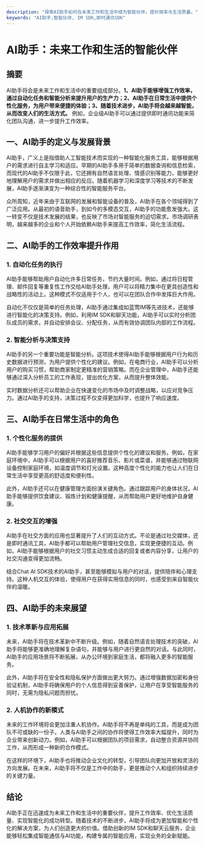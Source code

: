 ```yaml
---
description: "探索AI助手如何在未来工作和生活中成为智能伙伴，提升效率与生活质量。"
keywords: "AI助手,智能伙伴, IM SDK,即时通讯SDK"
---
```

# AI助手：未来工作和生活的智能伙伴

## 摘要
AI助手将会是未来工作和生活中的重要组成部分。**1、AI助手能够增强工作效率，通过自动化任务和智能分析来提升用户的生产力；2、AI助手在日常生活中提供个性化服务，为用户带来便捷的体验；3、随着技术进步，AI助手将会越来越智能，从而改变人们的生活方式。** 例如，企业级AI助手可以通过提供即时通讯功能来简化团队沟通，进一步提升工作效率。

## 一、AI助手的定义与发展背景

AI助手，广义上是指借助人工智能技术而实现的一种智能化服务工具，能够根据用户的需求进行自主学习和适应。早期的AI助手多用于简单的数据查询和信息检索，而现代的AI助手不仅限于此，它还拥有自然语言处理、情感识别等能力，能够更好地理解用户的需求并做出相应的反应。随着机器学习和深度学习等技术的不断发展，AI助手逐渐演变为一种综合性的智能服务平台。

众所周知，近年来由于互联网的发展和智能设备的普及，AI助手在各个领域得到了广泛应用。从最初的语音助手，到如今的多模态交互，AI助手的功能愈发强大。这一转变不仅是技术发展的结果，也反映了市场对智能服务的迫切需求。市场调研表明，越来越多的企业和个人开始依赖AI助手来提高工作效率，简化生活流程。

## 二、AI助手的工作效率提升作用

### 1. 自动化任务的执行

AI助手能够帮助用户自动化许多日常任务，节约大量时间。例如，通过将日程管理、邮件回复等重复性工作交给AI助手处理，用户可以将精力集中在更具创造性和战略性的活动上。这种模式不仅适用于个人，也可以在团队合作中发挥巨大作用。

自动化不仅仅是简单的任务处理，AI助手通过集成如蓝莺IM等先进技术，还能够进行智能化的决策支持。例如，利用IM SDK和聊天功能，AI助手可以实时分析团队成员的需求，并自动安排会议、分配任务，从而有效协调团队内部的工作流程。

### 2. 智能分析与决策支持

AI助手的另一个重要功能是智能分析。这项技术使得AI助手能够根据用户行为和历史数据进行预测，为用户提供个性化的建议。例如，在电商行业，AI助手可以分析用户的购买习惯，帮助商家制定更精准的营销策略。而在企业管理中，AI助手还能够通过深入分析员工的工作表现，提出优化方案，从而提升整体效能。

实时数据分析还可以帮助企业在快速变化的市场中及时调整战略，以应对竞争压力。通过AI助手的支持，决策过程不仅变得更加科学，也提升了响应速度。

## 三、AI助手在日常生活中的角色

### 1. 个性化服务的提供

AI助手能够学习用户的偏好并根据这些信息提供个性化的建议和服务。例如，在家庭环境中，AI助手可以根据用户的喜好推荐音乐、影片或菜谱，并能够通过物联网设备控制家庭环境，如温度调节和灯光设置。这种高度个性化的能力也让人们在日常生活中享受更高的舒适度和便利性。

此外，AI助手还可以在健康管理方面扮演关键角色。通过跟踪用户的身体状况，AI助手能够提供饮食建议、锻炼计划和健康提醒，从而帮助用户更好地维护自身健康。

### 2. 社交交互的增强

AI助手在社交方面的应用也显著提升了人们的互动方式。不论是通过社交媒体，还是即时通讯工具，AI助手都可以帮助用户管理社交信息，实现更便捷的互动。例如，AI助手能够根据用户的社交习惯主动生成合适的回复或者内容分享，让用户的社交沟通变得更加流畅。

结合Chat AI SDK技术的AI助手，甚至能够模拟与用户的对话，提供陪伴和心理支持。这种人机交互的体验，使得用户在获得实用信息的同时，也感受到来自智能伙伴的温暖。

## 四、AI助手的未来展望

### 1. 技术革新与应用拓展

未来，AI助手将在技术革新中不断升级。例如，随着自然语言处理技术的突破，AI助手将能够更准确地理解复杂语句，并能够与用户进行更自然的对话。与此同时，AI助手的应用场景将不断拓展，从办公环境到家庭生活，都将融入更多的智能服务。

此外，AI助手将在安全性和隐私保护方面做出更大努力。通过增强数据加密和身份验证机制，AI助手将确保用户的个人信息得到妥善保护，让用户在享受智能服务的同时，无需为隐私问题而担忧。

### 2. 人机协作的新模式

未来的工作环境将会更加注重人机协作。AI助手将不再是单纯的工具，而是成为团队不可或缺的一份子。人类与AI助手之间的协作将使得工作效率大幅提升，同时为企业带来创新动力。例如，AI助手可以根据团队的项目需求，自动整合资源并协同工作，从而形成一种新的合作模式。

在这样的环境下，AI助手也将推动企业文化的转型，引导团队向更加开放和灵活的方向发展。在未来，AI助手将不仅是工作中的助手，更是推动个人和组织持续进步的关键力量。

## 结论

AI助手正在迅速成为未来工作和生活中的重要伙伴，提升工作效率、优化生活质量、实现智能化的成功转型。随着技术的不断进步，AI助手将成为更加智能和个性化的解决方案，为人们创造更大的价值。借助创新的IM SDK和聊天云服务，企业能够轻松集成智能通信与AI功能，构建专属的智能应用，实现业务的全新赋能。
